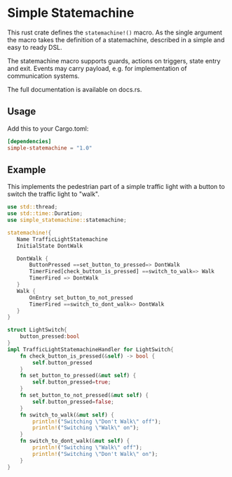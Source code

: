 # Simple Statemachine
This rust crate defines the `statemachine!()` macro. As the single argument the macro takes the definition of a
statemachine, described in a simple and easy to ready DSL.

The statemachine macro supports guards, actions on triggers, state entry and exit. Events may carry payload, e.g. 
for implementation of communication systems. 

The full documentation is available on docs.rs.

## Usage
Add this to your Cargo.toml:
```toml
[dependencies]
simple-statemachine = "1.0"
```

## Example

This implements the pedestrian part of a simple traffic light with a button to switch the traffic light to "walk". 

```rust
use std::thread;
use std::time::Duration;
use simple_statemachine::statemachine;

statemachine!{
   Name TrafficLightStatemachine
   InitialState DontWalk

   DontWalk {
       ButtonPressed ==set_button_to_pressed=> DontWalk
       TimerFired[check_button_is_pressed] ==switch_to_walk=> Walk
       TimerFired => DontWalk
   }
   Walk {
       OnEntry set_button_to_not_pressed
       TimerFired ==switch_to_dont_walk=> DontWalk
   }
}

struct LightSwitch{
    button_pressed:bool
}
impl TrafficLightStatemachineHandler for LightSwitch{
    fn check_button_is_pressed(&self) -> bool {
        self.button_pressed
    }
    fn set_button_to_pressed(&mut self) {
        self.button_pressed=true;
    }
    fn set_button_to_not_pressed(&mut self) {
        self.button_pressed=false;
    }
    fn switch_to_walk(&mut self) {
        println!("Switching \"Don't Walk\" off");
        println!("Switching \"Walk\" on");
    }
    fn switch_to_dont_walk(&mut self) {
        println!("Switching \"Walk\" off");
        println!("Switching \"Don't Walk\" on");
    }
}
```






